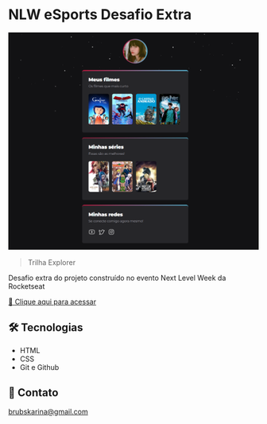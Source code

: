 # NLW eSports Desafio Extra

![preview](./.github/preview.png)

> Trilha Explorer

Desafio extra do projeto construído no evento Next Level Week da Rocketseat

[🔗 Clique aqui para acessar](https://brunakarina.github.io./nlw-desafio-extra/)


## 🛠 Tecnologias

- HTML
- CSS
- Git e Github

## 💚 Contato

brubskarina@gmail.com